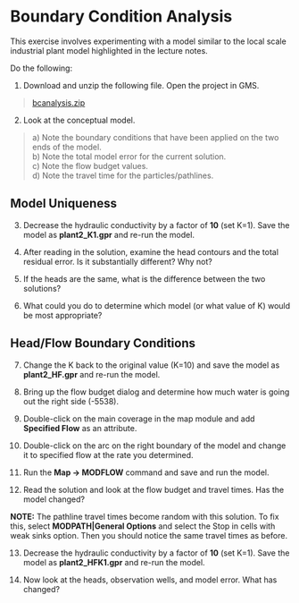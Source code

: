 # Boundary Condition Analysis

This exercise involves experimenting with a model similar to the local scale industrial plant model highlighted in the lecture notes.

Do the following:

1) Download and unzip the following file. Open the project in GMS.

>[<u>bcanalysis.zip</u>](bcanalysis.zip)

2) Look at the conceptual model.

>a) Note the boundary conditions that have been applied on the two ends of the model.<br>
>b) Note the total model error for the current solution.<br>
>c) Note the flow budget values.<br>
>d) Note the travel time for the particles/pathlines.

## Model Uniqueness

3) Decrease the hydraulic conductivity by a factor of **10** (set K=1). Save the model as **plant2_K1.gpr** and re-run the model.

4) After reading in the solution, examine the head contours and the total residual error. Is it substantially different? Why not?

5) If the heads are the same, what is the difference between the two solutions?

6) What could you do to determine which model (or what value of K) would be most appropriate?

## Head/Flow Boundary Conditions

7) Change the K back to the original value (K=10) and save the model as **plant2_HF.gpr** and re-run the model.

8) Bring up the flow budget dialog and determine how much water is going out the right side (-5538).

9) Double-click on the main coverage in the map module and add **Specified Flow** as an attribute.

10) Double-click on the arc on the right boundary of the model and change it to specified flow at the rate you determined.

11) Run the **Map -> MODFLOW** command and save and run the model.

12) Read the solution and look at the flow budget and travel times. Has the model changed?

**NOTE:** The pathline travel times become random with this solution. To fix this, select **MODPATH|General Options** and select the Stop in cells with weak sinks option. Then you should notice the same travel times as before.

13) Decrease the hydraulic conductivity by a factor of **10** (set K=1). Save the model as **plant2_HFK1.gpr** and re-run the model.

14) Now look at the heads, observation wells, and model error. What has changed?

 

 